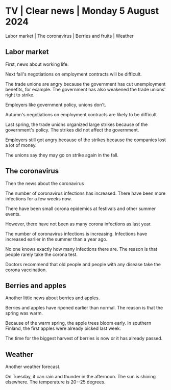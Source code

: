 # TV \| Clear news \| Monday 5 August 2024

Labor market \| The coronavirus \| Berries and fruits \| Weather

## Labor market

First, news about working life.

Next fall's negotiations on employment contracts will be difficult.

The trade unions are angry because the government has cut unemployment benefits, for example. The government has also weakened the trade unions' right to strike.

Employers like government policy, unions don't.

Autumn's negotiations on employment contracts are likely to be difficult.

Last spring, the trade unions organized large strikes because of the government's policy. The strikes did not affect the government.

Employers still got angry because of the strikes because the companies lost a lot of money.

The unions say they may go on strike again in the fall.

## The coronavirus

Then the news about the coronavirus

The number of coronavirus infections has increased. There have been more infections for a few weeks now.

There have been small corona epidemics at festivals and other summer events.

However, there have not been as many corona infections as last year.

The number of coronavirus infections is increasing. Infections have increased earlier in the summer than a year ago.

No one knows exactly how many infections there are. The reason is that people rarely take the corona test.

Doctors recommend that old people and people with any disease take the corona vaccination.

## Berries and apples

Another little news about berries and apples.

Berries and apples have ripened earlier than normal. The reason is that the spring was warm.

Because of the warm spring, the apple trees bloom early. In southern Finland, the first apples were already picked last week.

The time for the biggest harvest of berries is now or it has already passed.

## Weather

Another weather forecast.

On Tuesday, it can rain and thunder in the afternoon. The sun is shining elsewhere. The temperature is 20--25 degrees.
